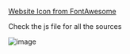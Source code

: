 [Website Icon from FontAwesome](https://fontawesome.com/icons/burger)

Check the js file for all the sources

![image](https://github.com/user-attachments/assets/86b695e8-7035-4cb6-9678-77e9d45bfc78)
